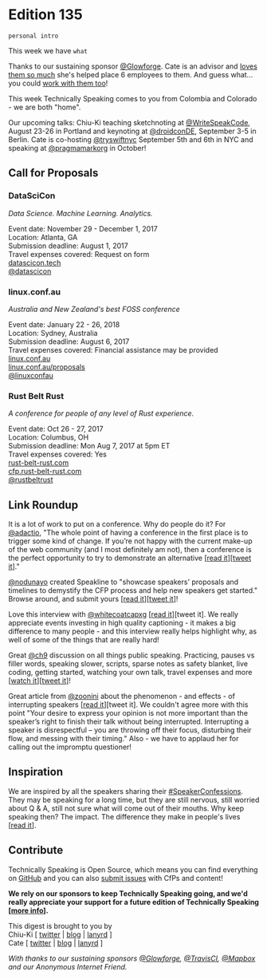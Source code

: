 # Edition 135

`personal intro`

This week we have `what`

Thanks to our sustaining sponsor [@Glowforge](http://twitter.com/glowforge). Cate is an advisor and [loves them so much](https://cate.blog/2015/10/21/lasers-and-practical-skills/) she's helped place 6 employees to them. And guess what... you could [work with them too](https://glowforge.com/jobs/)!  

This week Technically Speaking comes to you from Colombia and Colorado - we are both "home".

Our upcoming talks: Chiu-Ki teaching sketchnoting at [@WriteSpeakCode](https://twitter.com/WriteSpeakCode/status/882998404326072320), August 23-26 in Portland and keynoting at [@droidconDE](https://twitter.com/droidconDE/status/886944841036423169), September 3-5 in Berlin. Cate is co-hosting [@tryswiftnyc](http://twitter.com/tryswiftnyc) September 5th and 6th in NYC and speaking at [@pragmamarkorg](http://twitter.com/pragmamarkorg) in October!


## Call for Proposals

### DataSciCon
*Data Science. Machine Learning. Analytics.*

Event date: November 29 - December 1, 2017  
Location: Atlanta, GA  
Submission deadline: August 1, 2017  
Travel expenses covered: Request on form  
[datascicon.tech](http://datascicon.tech/)  
[@datascicon](https://twitter.com/datascicon)


### linux.conf.au
*Australia and New Zealand's best FOSS conference*

Event date: January 22 - 26, 2018  
Location: Sydney, Australia  
Submission deadline: August 6, 2017  
Travel expenses covered: Financial assistance may be provided  
[linux.conf.au](https://linux.conf.au/)  
[linux.conf.au/proposals](https://linux.conf.au/proposals/)  
[@linuxconfau](https://twitter.com/linuxconfau)


### Rust Belt Rust
*A conference for people of any level of Rust experience.*

Event date: Oct 26 - 27, 2017  
Location: Columbus, OH  
Submission deadline: Mon Aug 7, 2017 at 5pm ET  
Travel expenses covered: Yes  
[rust-belt-rust.com](https://www.rust-belt-rust.com/)  
[cfp.rust-belt-rust.com](http://cfp.rust-belt-rust.com/)  
[@rustbeltrust](https://twitter.com/rustbeltrust)


## Link Roundup

It is a lot of work to put on a conference. Why do people do it? For
[@adactio](https://twitter.com/adactio), "The whole point of having a conference in the first place is to trigger some kind of change. If you’re not happy with the current make-up of the web community (and I most definitely am not), then a conference is the perfect opportunity to try to demonstrate an alternative [[read it](https://adactio.com/journal/12595)][[tweet it](https://twitter.com/home?status=Putting%20on%20a%20conference,%20triggering%20change%20by%20%40adactio%0Ahttps%3A//adactio.com/journal/12595%20via%20%40techspeakdigest)]."

[@nodunayo](https://twitter.com/nodunayo) created Speakline to "showcase speakers' proposals and timelines to demystify the CFP process and help new speakers get started." Browse around, and submit yours [[read it](http://speakerline.io)][[tweet it](https://twitter.com/home?status=Speakerline%3A%20Repository%20of%20proposals%20%26%20timelines%20to%20demystify%20the%20CFP%20process%20by%20%40nodunayo%20http%3A//speakerline.io%20via%20%40techspeakdigest)]!

Love this interview with [@whitecoatcapxg](http://twitter.com/whitecoatcapxg) [[read it](https://louderthanten.com/coax/an-interview-with-norma-miller)][tweet it]. We really appreciate events investing in high quality captioning - it makes a big difference to many people - and this interview really helps highlight why, as well of some of the things that are really hard!

Great [@ch9](https://twitter.com/ch9) discussion on all things public speaking. Practicing, pauses vs filler words, speaking slower, scripts, sparse notes as safety blanket, live coding, getting started, watching your own talk, travel expenses and more [[watch it](https://www.youtube.com/watch?v=AY5Q9jw0n4g)][[tweet it](https://twitter.com/home?status=Public%20speaking%20by%20%40shanselman%20%40gotheap%20%40LadyNaggaga%20%40kuhlenhuth%20%40DonovanBrown%20on%20%40ch9%20https%3A//www.youtube.com/watch?v=AY5Q9jw0n4g%20via%20%40techspeakdigest)]!

Great article from [@zoonini](http://twitter.com/zoonini) about the phenomenon - and effects - of interrupting speakers [[read it](https://getspeak.in/2017/07/24/stop-interrupting/)][tweet it]. We couldn't agree more with this point "Your desire to express your opinion is not more important than the speaker’s right to finish their talk without being interrupted. Interrupting a speaker is disrespectful – you are throwing off their focus, disturbing their flow, and messing with their timing." Also - we have to applaud her for calling out the impromptu questioner!


## Inspiration

We are inspired by all the speakers sharing their
[#SpeakerConfessions](https://twitter.com/hashtag/SpeakerConfessions). They may
be speaking for a long time, but they are still nervous, still worried about
Q & A, still not sure what will come out of their mouths. Why keep speaking then?
The impact. The difference they make in people's lives [[read it](https://twitter.com/hashtag/SpeakerConfessions)].

## Contribute

Technically Speaking is Open Source, which means you can find everything on [GitHub](https://github.com/catehstn/technically-speaking/) and you can also [submit issues](https://github.com/catehstn/technically-speaking/issues/new) with CfPs and content!

**We rely on our sponsors to keep Technically Speaking going, and we'd really appreciate your support for a future edition of Technically Speaking [[more info](http://www.techspeak.email/sponsorship/)].**  


This digest is brought to you by  
Chiu-Ki [ [twitter](https://twitter.com/chiuki) | [blog](http://blog.sqisland.com/) | [lanyrd](http://lanyrd.com/profile/chiuki/) ]  
Cate [ [twitter](https://twitter.com/catehstn) | [blog](http://www.cate.blog/) | [lanyrd](http://lanyrd.com/profile/catehstn/) ]

*With thanks to our sustaining sponsors [@Glowforge](http://twitter.com/glowforge), [@TravisCI](http://twitter.com/travisci), [@Mapbox](http://twitter.com/mapbox) and our Anonymous Internet Friend.*
